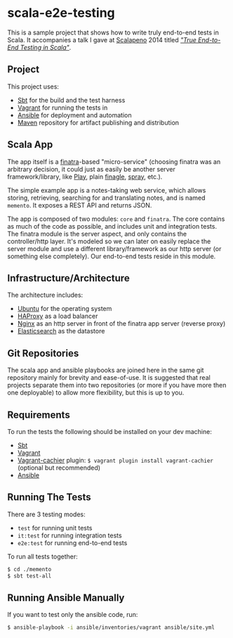 # scala-e2e-testing

This is a sample project that shows how to write truly end-to-end tests in Scala. It accompanies a talk I gave at [Scalapeno](http://www.scalapeno.org.il/) 2014 titled [*"True End-to-End Testing in Scala"*](http://orrsella.com/2014/09/24/true-end-to-end-testing-in-scala-scalapeno-2014-talk/).

## Project

This project uses:

* [Sbt](http://www.scala-sbt.org/) for the build and the test harness
* [Vagrant](http://www.vagrantup.com/) for running the tests in
* [Ansible](http://www.ansible.com/) for deployment and automation
* [Maven](http://maven.apache.org/) repository for artifact publishing and distribution

## Scala App

The app itself is a [finatra](http://finatra.info/)-based "micro-service" (choosing finatra was an arbitrary decision, it could just as easily be another server framework/library, like [Play](https://playframework.com/), plain [finagle](https://twitter.github.io/finagle/), [spray](http://spray.io/), etc.).

The simple example app is a notes-taking web service, which allows storing, retrieving, searching for and translating notes, and is named `memento`. It exposes a REST API and returns JSON.

The app is composed of two modules: `core` and `finatra`. The core contains as much of the code as possible, and includes unit and integration tests. The finatra module is the server aspect, and only contains the controller/http layer. It's modeled so we can later on easily replace the server module and use a different library/framework as our http server (or something else completely). Our end-to-end tests reside in this module.

## Infrastructure/Architecture

The architecture includes:

* [Ubuntu](http://www.ubuntu.com/server) for the operating system
* [HAProxy](http://www.haproxy.org/) as a load balancer
* [Nginx](http://nginx.org/) as an http server in front of the finatra app server (reverse proxy)
* [Elasticsearch](http://www.elasticsearch.org/) as the datastore

## Git Repositories

The scala app and ansible playbooks are joined here in the same git repository mainly for brevity and ease-of-use. It is suggested that real projects separate them into two repositories (or more if you have more then one deployable) to allow more flexibility, but this is up to you.

## Requirements

To run the tests the following should be installed on your dev machine:

* [Sbt](http://www.scala-sbt.org/)
* [Vagrant](https://www.vagrantup.com/downloads.html)
* [Vagrant-cachier](https://github.com/fgrehm/vagrant-cachier) plugin: `$ vagrant plugin install vagrant-cachier` (optional but recommended)
* [Ansible](http://www.ansible.com/)

## Running The Tests

There are 3 testing modes:

* `test` for running unit tests
* `it:test` for running integration tests
* `e2e:test` for running end-to-end tests

To run all tests together:

```bash
$ cd ./memento
$ sbt test-all
```

## Running Ansible Manually

If you want to test only the ansible code, run:

```bash
$ ansible-playbook -i ansible/inventories/vagrant ansible/site.yml
```
